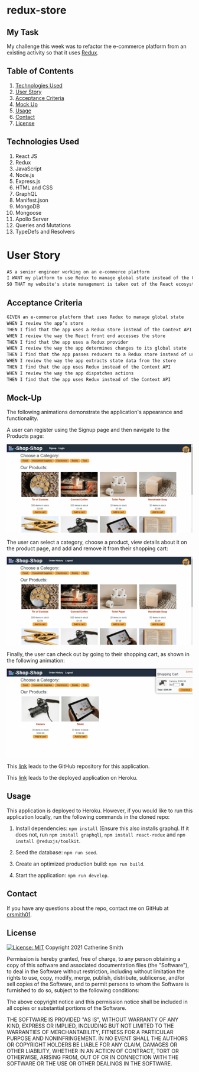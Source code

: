 # redux-store


## My Task

My challenge this week was to refactor the e-commerce platform from an existing activity so that it uses [Redux](https://redux.js.org/).

## Table of Contents

1. [Technologies Used](#Technologies-Used)
2. [User Story](#User-Story)
3. [Acceptance Criteria](#Acceptance-Criteria)
4. [Mock Up](#Mock-Up)
5. [Usage](#Usage)
6. [Contact](#Contact)
7. [License](#License)

## Technologies Used

1. React JS 
2. Redux
3. JavaScript
4. Node.js
5. Express.js
6. HTML and CSS
7. GraphQL
9. Manifest.json
10. MongoDB
11. Mongoose
12. Apollo Server
13. Queries and Mutations
14. TypeDefs and Resolvers



# User Story
```md
AS a senior engineer working on an e-commerce platform
I WANT my platform to use Redux to manage global state instead of the Context API
SO THAT my website's state management is taken out of the React ecosystem
```

## Acceptance Criteria

```md
GIVEN an e-commerce platform that uses Redux to manage global state
WHEN I review the app’s store
THEN I find that the app uses a Redux store instead of the Context API
WHEN I review the way the React front end accesses the store
THEN I find that the app uses a Redux provider
WHEN I review the way the app determines changes to its global state
THEN I find that the app passes reducers to a Redux store instead of using the Context API
WHEN I review the way the app extracts state data from the store
THEN I find that the app uses Redux instead of the Context API
WHEN I review the way the app dispatches actions
THEN I find that the app uses Redux instead of the Context API
```

## Mock-Up
The following animations demonstrate the application's appearance and functionality.

A user can register using the Signup page and then navigate to the Products page:

![A user registers on the Signup page and then navigates to the Products page, which displays images and descriptions of products.](./Assets/22-state-homework-demo-01.gif) 

The user can select a category, choose a product, view details about it on the product page, and add and remove it from their shopping cart:

![The user selects a category, chooses a product, views details about it on the product page, and adds it to and removes it from their shopping cart.](./Assets/22-state-homework-demo-02.gif)

Finally, the user can check out by going to their shopping cart, as shown in the following animation:

![The user checks out by going to their shopping cart.](./Assets/22-state-homework-demo-03.gif)


This [link](https://github.com/crsmith01/redux-store) leads to the GitHub repository for this application.

This [link](__________________) leads to the deployed application on Heroku.



## Usage
This application is deployed to Heroku. However, if you would like to run this application locally, run the following commands in the cloned repo:

1. Install dependencies: ```npm install``` (Ensure this also installs graphql. If it does not, run ```npm install graphql```), ```npm install react-redux``` and ```npm install @reduxjs/toolkit```.

2. Seed the database: ```npm run seed```.

3. Create an optimized production build: ```npm run build```.

4. Start the application: ```npm run develop```.

## Contact
If you have any questions about the repo, contact me on GitHub at [crsmith01](https://github.com/crsmith01).


## License
  [![License: MIT](https://img.shields.io/badge/License-MIT-yellow.svg)](https://opensource.org/licenses/MIT)
Copyright 2021 Catherine Smith

Permission is hereby granted, free of charge, to any person obtaining a copy of this software and associated documentation files (the "Software"), to deal in the Software without restriction, including without limitation the rights to use, copy, modify, merge, publish, distribute, sublicense, and/or sell copies of the Software, and to permit persons to whom the Software is furnished to do so, subject to the following conditions:

The above copyright notice and this permission notice shall be included in all copies or substantial portions of the Software.

THE SOFTWARE IS PROVIDED "AS IS", WITHOUT WARRANTY OF ANY KIND, EXPRESS OR IMPLIED, INCLUDING BUT NOT LIMITED TO THE WARRANTIES OF MERCHANTABILITY, FITNESS FOR A PARTICULAR PURPOSE AND NONINFRINGEMENT. IN NO EVENT SHALL THE AUTHORS OR COPYRIGHT HOLDERS BE LIABLE FOR ANY CLAIM, DAMAGES OR OTHER LIABILITY, WHETHER IN AN ACTION OF CONTRACT, TORT OR OTHERWISE, ARISING FROM, OUT OF OR IN CONNECTION WITH THE SOFTWARE OR THE USE OR OTHER DEALINGS IN THE SOFTWARE.